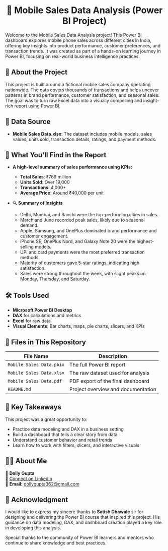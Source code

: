 <h1 align="center"> 📱 Mobile Sales Data Analysis (Power BI Project) </h1>

Welcome to the Mobile Sales Data Analysis project! This Power BI dashboard explores mobile phone sales across different cities in India, offering key insights into product performance, customer preferences, and transaction trends. It was created as part of a hands-on learning journey in Power BI, focusing on real-world business intelligence practices.

## 📘 About the Project

This project is built around a fictional mobile sales company operating nationwide. The data covers thousands of transactions and helps uncover patterns in brand performance, customer satisfaction, and seasonal sales. The goal was to turn raw Excel data into a visually compelling and insight-rich report using Power BI.

## 📂 Data Source

- **Mobile Sales Data.xlsx**: The dataset includes mobile models, sales values, units sold, transaction details, ratings, and payment methods.  

## 📌 What You'll Find in the Report

- **A high-level summary of sales performance using KPIs:**
  - **Total Sales**: ₹769 million  
  - **Units Sold**: Over 19,000  
  - **Transactions**: 4,000+  
  - **Average Price**: Around ₹40,000 per unit  

- 🔍 **Summary of Insights**
  - Delhi, Mumbai, and Ranchi were the top-performing cities in sales.
  - March and June recorded peak sales, likely due to seasonal demand.
  - Apple, Samsung, and OnePlus dominated brand performance and customer engagement.
  - iPhone SE, OnePlus Nord, and Galaxy Note 20 were the highest-selling models.
  - UPI and card payments were the most preferred transaction methods.
  - Majority of customers gave 5-star ratings, indicating high satisfaction.
  - Sales were strong throughout the week, with slight peaks on Monday, Thursday, and Saturday.

## 🛠 Tools Used

- **Microsoft Power BI Desktop**
- **DAX** for calculations and metrics
- **Excel** for raw data
- **Visual Elements**: Bar charts, maps, pie charts, slicers, and KPIs

## 🧰 Files in This Repository

| File Name | Description |
|-----------|-------------|
| `Mobile Sales Data.pbix` | The full Power BI report |
| `Mobile Sales Data.xlsx` | The raw dataset used for analysis |
| `Mobile Sales Data.pdf` | PDF export of the final dashboard |
| `README.md` | Project overview and documentation |

## 🧠 Key Takeaways

This project was a great opportunity to:
- Practice data modeling and DAX in a business setting
- Build a dashboard that tells a clear story from data
- Understand customer behavior and retail trends
- Learn how to work with filters, slicers, and interactive visuals

## 🙋‍♂️ About Me
👤 **Dolly Gupta**  
🔗 [Connect on LinkedIn](www.linkedin.com/in/dolly-gupta-3b54b8229)  
📧 **Email:** dollygupta362@gmail.com

## 🙏 Acknowledgment

I would like to express my sincere thanks to **Satish Dhawale** sir for designing and delivering the Power BI course that inspired this project. His guidance on data modeling, DAX, and dashboard creation played a key role in developing this analysis.

Special thanks to the community of Power BI learners and mentors who continue to share knowledge and best practices.

